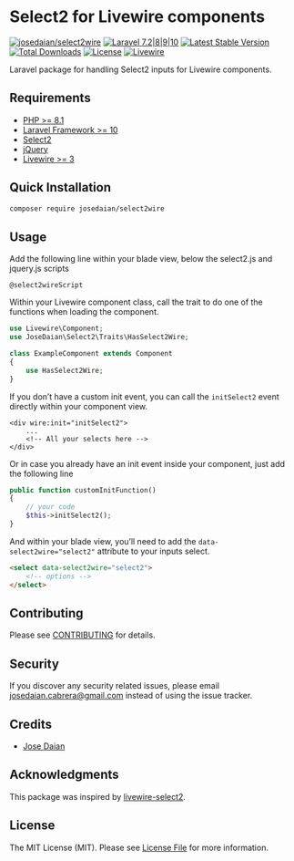 # Select2 for Livewire components

[![josedaian/select2wire](https://img.shields.io/static/v1?label=Packagist&message=josedaian/select2wire&color=blue&logo=packagist&logoColor=white)](https://packagist.org/packages/josedaian/select2wire)
[![Laravel 7.2|8|9|10](https://img.shields.io/badge/Laravel-7.2|8|9|10-orange.svg)](http://laravel.com)
[![Latest Stable Version](https://img.shields.io/packagist/v/josedaian/select2wire.svg)](https://packagist.org/packages/josedaian/select2wire)
[![Total Downloads](https://poser.pugx.org/josedaian/select2wire/downloads.png)](https://packagist.org/packages/josedaian/select2wire)
[![License](https://img.shields.io/github/license/mashape/apistatus.svg)](https://packagist.org/packages/josedaian/select2wire)
[![Livewire](https://img.shields.io/static/v1?label=Livewire&message=2.0&color=fb70a9&style=flat-square)](https://laravel-livewire.com)

Laravel package for handling Select2 inputs for Livewire components.

## Requirements
- [PHP >= 8.1](http://php.net/)
- [Laravel Framework >= 10](https://github.com/laravel/framework)
- [Select2](https://select2.org)
- [jQuery](https://jquery.com/)
- [Livewire >= 3](https://laravel-livewire.com)

## Quick Installation

```bash
composer require josedaian/select2wire
```

## Usage
Add the following line within your blade view, below the select2.js and jquery.js scripts

```blade
@select2wireScript
```

Within your Livewire component class, call the trait to do one of the functions when loading the component.

```php
use Livewire\Component;
use JoseDaian\Select2\Traits\HasSelect2Wire;

class ExampleComponent extends Component
{
    use HasSelect2Wire;
}
```

If you don’t have a custom init event, you can call the `initSelect2` event directly within your component view.
```blade
<div wire:init="initSelect2">
    ...
    <!-- All your selects here -->
</div>
```

Or in case you already have an init event inside your component, just add the following line
```php
public function customInitFunction()
{
    // your code
    $this->initSelect2();
}
```

And within your blade view, you’ll need to add the `data-select2wire="select2"` attribute to your inputs select.
```html
<select data-select2wire="select2">
    <!-- options -->
</select>
```

## Contributing

Please see [CONTRIBUTING](https://github.com/josedaian/select2wire/blob/master/.github/CONTRIBUTING.md) for details.

## Security

If you discover any security related issues, please email [josedaian.cabrera@gmail.com](mailto:josedaian.cabrera@gmail.com) instead of using the issue tracker.

## Credits

- [Jose Daian](https://github.com/josedaian)

## Acknowledgments

This package was inspired by [livewire-select2](https://github.com/Pharaonic/livewire-select2).


## License

The MIT License (MIT). Please see [License File](https://github.com/josedaian/select2wire/LICENSE) for more information.
